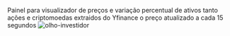 Painel para visualizador de preços e variação percentual de ativos tanto ações e criptomoedas extraidos do Yfinance
o preço  atualizado a cada 15 segundos
![olho-investidor](https://github.com/Dsmacedo/pricing-acoes/assets/91903325/14e983b1-2f21-4c1f-a02d-bdf0c106a559)

